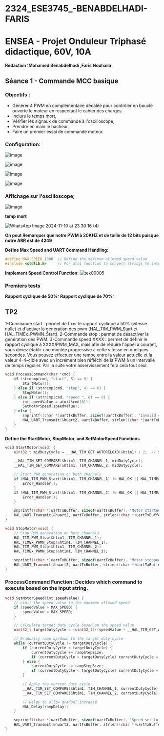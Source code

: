 # 2324_ESE3745_-BENABDELHADI-FARIS

# ENSEA - Projet Onduleur Triphasé didactique, 60V, 10A

**Rédaction :Mohamed Benabdelhadi ,Faris Nouhaila**
## Séance 1 - Commande MCC basique
### Objectifs :

- Générer 4 PWM en complémentaire décalée pour contrôler en boucle ouverte le moteur en respectant le cahier des charges.
- Inclure le temps mort,
- Vérifier les signaux de commande à l'oscilloscope,
- Prendre en main le hacheur,
- Faire un premier essai de commande moteur.

### Configuration: 

![image](https://github.com/user-attachments/assets/925e4530-36b6-4f70-bfd5-cbdde80f60b4)


![image](https://github.com/user-attachments/assets/910905ab-f8c8-4dd9-a80b-ec3a33059a13)


![image](https://github.com/user-attachments/assets/d9921aea-ffcd-4d8b-a18b-f21fb6a8bed7)


![image](https://github.com/user-attachments/assets/d7c1c816-c5dd-4e8c-b8aa-2943b5575536)

### Affichage sur l'oscilloscope;


![image](https://github.com/user-attachments/assets/c81dcf9d-0823-4eab-9fe1-2cb77fabdc8f)

**temp mort**

![WhatsApp Image 2024-11-10 at 23 30 16 (4)](https://github.com/user-attachments/assets/9d382d9c-046c-437c-bd73-f88c91812ace)


**On peut Remarquer que notre PWM à 20KHZ et de taille de 12 bits puisque notre ARR est de 4249** 



**Define Max Speed and UART Command Handling:**

```c
#define MAX_SPEED 1000  // Define the maximum allowed speed value
#include <stdlib.h>     // For atoi function to convert strings to integers
```

**Implement Speed Control Function:**
![tek00005](https://github.com/user-attachments/assets/7f763cc3-21b2-4325-bcd3-d457672c579a)

### Premiers tests

**Rapport cyclique de 50%:**
**Rapport cyclique de 70%:**

## TP2

1-Commande start : permet de fixer le rapport cyclique à 50% (vitesse nulle) et d'activer la génération des pwm (HAL_TIM_PWM_Start et HAL_TIMEx_PWMN_Start),
2-Commande stop : permet de désactiver la génération des PWM.
3-Commande speed XXXX : permet de définir le rapport cyclique à XXXX/PWM_MAX, mais afin de réduire l'appel à courant, vous devez établir une montée progressive à cette vitesse en quelques secondes. Vous pouvez effectuer une rampe entre la valeur actuelle et la valeur 4-4-cible avec un incrément bien réfléchi de la PWM à un intervalle de temps régulier. Par la suite votre asservissement fera cela tout seul.

```c
void ProcessCommand(char *cmd) {
    if (strncmp(cmd, "start", 5) == 0) {
        StartMotor();
    } else if (strncmp(cmd, "stop", 4) == 0) {
        StopMotor();
    } else if (strncmp(cmd, "speed ", 6) == 0) {
        int speedValue = atoi(&cmd[6]);
        SetMotorSpeed(speedValue);
    } else {
        snprintf((char *)uartTxBuffer, sizeof(uartTxBuffer), "Invalid command\r\n");
        HAL_UART_Transmit(&huart2, uartTxBuffer, strlen((char *)uartTxBuffer), HAL_MAX_DELAY);
    }
}
```
**Define the StartMotor, StopMotor, and SetMotorSpeed Functions**

```c
void StartMotor(void) {
    uint32_t midDutyCycle = __HAL_TIM_GET_AUTORELOAD(&htim1) / 2;  // 50% duty cycle

    __HAL_TIM_SET_COMPARE(&htim1, TIM_CHANNEL_1, midDutyCycle);
    __HAL_TIM_SET_COMPARE(&htim1, TIM_CHANNEL_2, midDutyCycle);

    // Start PWM generation on both channels
    if (HAL_TIM_PWM_Start(&htim1, TIM_CHANNEL_1) != HAL_OK || HAL_TIMEx_PWMN_Start(&htim1, TIM_CHANNEL_1) != HAL_OK) {
        Error_Handler();
    }
    if (HAL_TIM_PWM_Start(&htim1, TIM_CHANNEL_2) != HAL_OK || HAL_TIMEx_PWMN_Start(&htim1, TIM_CHANNEL_2) != HAL_OK) {
        Error_Handler();
    }

    snprintf((char *)uartTxBuffer, sizeof(uartTxBuffer), "Motor started with 50%% duty cycle\r\n");
    HAL_UART_Transmit(&huart2, uartTxBuffer, strlen((char *)uartTxBuffer), HAL_MAX_DELAY);
}
```
```c
void StopMotor(void) {
    // Stop PWM generation on both channels
    HAL_TIM_PWM_Stop(&htim1, TIM_CHANNEL_1);
    HAL_TIMEx_PWMN_Stop(&htim1, TIM_CHANNEL_1);
    HAL_TIM_PWM_Stop(&htim1, TIM_CHANNEL_2);
    HAL_TIMEx_PWMN_Stop(&htim1, TIM_CHANNEL_2);

    snprintf((char *)uartTxBuffer, sizeof(uartTxBuffer), "Motor stopped\r\n");
    HAL_UART_Transmit(&huart2, uartTxBuffer, strlen((char *)uartTxBuffer), HAL_MAX_DELAY);
}
```
### ProcessCommand Function: Decides which command to execute based on the input string.
```c
void SetMotorSpeed(int speedValue) {
    // Limit the speed value to the maximum allowed speed
    if (speedValue > MAX_SPEED) {
        speedValue = MAX_SPEED;
    }

    // Calculate target duty cycle based on the speed value
    uint32_t targetDutyCycle = (uint32_t)((speedValue * __HAL_TIM_GET_AUTORELOAD(&htim1)) / MAX_SPEED);

    // Gradually ramp up/down to the target duty cycle
    while (currentDutyCycle != targetDutyCycle) {
        if (currentDutyCycle < targetDutyCycle) {
            currentDutyCycle += rampStepSize;
            if (currentDutyCycle > targetDutyCycle) currentDutyCycle = targetDutyCycle;  // Prevent overshooting
        } else {
            currentDutyCycle -= rampStepSize;
            if (currentDutyCycle < targetDutyCycle) currentDutyCycle = targetDutyCycle;  // Prevent undershooting
        }

        // Apply the current duty cycle
        __HAL_TIM_SET_COMPARE(&htim1, TIM_CHANNEL_1, currentDutyCycle);
        __HAL_TIM_SET_COMPARE(&htim1, TIM_CHANNEL_2, currentDutyCycle);

        // Delay to allow gradual increase
        HAL_Delay(rampDelay);
    }

    snprintf((char *)uartTxBuffer, sizeof(uartTxBuffer), "Speed set to %d\r\n", speedValue);
    HAL_UART_Transmit(&huart2, uartTxBuffer, strlen((char *)uartTxBuffer), HAL_MAX_DELAY);
}
```
